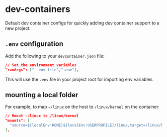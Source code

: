 # dev-containers

Default dev container configs for quickly adding dev container support to a new project.

## `.env` configuration

Add the following to your `devcontainer.json` file:

```json
// Set the environment variables
"runArgs": ["--env-file",".env"],
```

This will use the `.env` file in your project root for importing env variables.

## mounting a local folder

For example, to map `~/linux` on the host to `/linux/kernel` on the container:

```json
// Mount ~/linux to /linux/kernel
"mounts": [
  "source=${localEnv:HOME}${localEnv:USERPROFILE}/linux,target=/linux/kernel,type=bind,consistency=cached"
],
```
